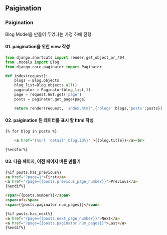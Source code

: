 ## Paigination

### Paigination
Blog Model을 만들어 두었다는 가정 하에 진행

#### 01. paigination을 위한 view 작성
```python
from django.shortcuts import render,get_object_or_404
from .models import Blog
from django.core.paginator import Paginator

def index(request):
    blogs = Blog.objects
    blog_list=Blog.objects.all()
    paginator = Paginator(blog_list,3)
    page = request.GET.get('page')
    posts = paginator.get_page(page)

    return render(request, 'index.html',{'blogs':blogs,'posts':posts})
```

#### 02. paigination 된 데이터를 표시 할 html 작성
```html
{% for blog in posts %}

    <a href="{%url 'detail' blog.id%}" >{{blog.title}}</a><br>

{%endfor%}
```


#### 03. 다음 페이지, 이전 페이지 버튼 만들기
```html
{%if posts.has_previous%}
<a href="?page=1">First</a>
<a href="?page={{posts.previous_page_number}}">Previous</a>
{%endif%}

<span>{{posts.number}}</span>
<span>of</span>
<span>{{posts.paginator.num_pages}}</span>

{%if posts.has_next%}
<a href="?page={{posts.next_page_number}}">Next</a>
<a href="?page={{posts.paginator.num_pages}}">Last</a>
{%endif%}
```
